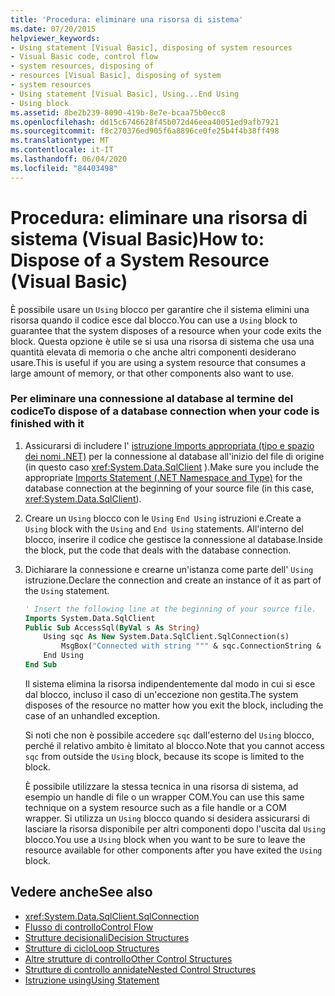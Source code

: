 ```yaml
---
title: 'Procedura: eliminare una risorsa di sistema'
ms.date: 07/20/2015
helpviewer_keywords:
- Using statement [Visual Basic], disposing of system resources
- Visual Basic code, control flow
- system resources, disposing of
- resources [Visual Basic], disposing of system
- system resources
- Using statement [Visual Basic], Using...End Using
- Using block
ms.assetid: 8be2b239-8090-419b-8e7e-bcaa75b0ecc8
ms.openlocfilehash: dd15c6746628f45b072d46eea40051ed9afb7921
ms.sourcegitcommit: f8c270376ed905f6a8896ce0fe25b4f4b38ff498
ms.translationtype: MT
ms.contentlocale: it-IT
ms.lasthandoff: 06/04/2020
ms.locfileid: "84403498"
---
```

# <a name="how-to-dispose-of-a-system-resource-visual-basic"></a><span data-ttu-id="543d6-102">Procedura: eliminare una risorsa di sistema (Visual Basic)</span><span class="sxs-lookup"><span data-stu-id="543d6-102">How to: Dispose of a System Resource (Visual Basic)</span></span>
<span data-ttu-id="543d6-103">È possibile usare un `Using` blocco per garantire che il sistema elimini una risorsa quando il codice esce dal blocco.</span><span class="sxs-lookup"><span data-stu-id="543d6-103">You can use a `Using` block to guarantee that the system disposes of a resource when your code exits the block.</span></span> <span data-ttu-id="543d6-104">Questa opzione è utile se si usa una risorsa di sistema che usa una quantità elevata di memoria o che anche altri componenti desiderano usare.</span><span class="sxs-lookup"><span data-stu-id="543d6-104">This is useful if you are using a system resource that consumes a large amount of memory, or that other components also want to use.</span></span>  
  
### <a name="to-dispose-of-a-database-connection-when-your-code-is-finished-with-it"></a><span data-ttu-id="543d6-105">Per eliminare una connessione al database al termine del codice</span><span class="sxs-lookup"><span data-stu-id="543d6-105">To dispose of a database connection when your code is finished with it</span></span>  
  
1. <span data-ttu-id="543d6-106">Assicurarsi di includere l' [istruzione Imports appropriata (tipo e spazio dei nomi .NET)](../../../language-reference/statements/imports-statement-net-namespace-and-type.md) per la connessione al database all'inizio del file di origine (in questo caso <xref:System.Data.SqlClient> ).</span><span class="sxs-lookup"><span data-stu-id="543d6-106">Make sure you include the appropriate [Imports Statement (.NET Namespace and Type)](../../../language-reference/statements/imports-statement-net-namespace-and-type.md) for the database connection at the beginning of your source file (in this case, <xref:System.Data.SqlClient>).</span></span>  
  
2. <span data-ttu-id="543d6-107">Creare un `Using` blocco con le `Using` `End Using` istruzioni e.</span><span class="sxs-lookup"><span data-stu-id="543d6-107">Create a `Using` block with the `Using` and `End Using` statements.</span></span> <span data-ttu-id="543d6-108">All'interno del blocco, inserire il codice che gestisce la connessione al database.</span><span class="sxs-lookup"><span data-stu-id="543d6-108">Inside the block, put the code that deals with the database connection.</span></span>  
  
3. <span data-ttu-id="543d6-109">Dichiarare la connessione e crearne un'istanza come parte dell' `Using` istruzione.</span><span class="sxs-lookup"><span data-stu-id="543d6-109">Declare the connection and create an instance of it as part of the `Using` statement.</span></span>  
  
    ```vb  
    ' Insert the following line at the beginning of your source file.  
    Imports System.Data.SqlClient  
    Public Sub AccessSql(ByVal s As String)  
        Using sqc As New System.Data.SqlClient.SqlConnection(s)  
            MsgBox("Connected with string """ & sqc.ConnectionString & """")  
        End Using  
    End Sub  
    ```  
  
     <span data-ttu-id="543d6-110">Il sistema elimina la risorsa indipendentemente dal modo in cui si esce dal blocco, incluso il caso di un'eccezione non gestita.</span><span class="sxs-lookup"><span data-stu-id="543d6-110">The system disposes of the resource no matter how you exit the block, including the case of an unhandled exception.</span></span>  
  
     <span data-ttu-id="543d6-111">Si noti che non è possibile accedere `sqc` dall'esterno del `Using` blocco, perché il relativo ambito è limitato al blocco.</span><span class="sxs-lookup"><span data-stu-id="543d6-111">Note that you cannot access `sqc` from outside the `Using` block, because its scope is limited to the block.</span></span>  
  
     <span data-ttu-id="543d6-112">È possibile utilizzare la stessa tecnica in una risorsa di sistema, ad esempio un handle di file o un wrapper COM.</span><span class="sxs-lookup"><span data-stu-id="543d6-112">You can use this same technique on a system resource such as a file handle or a COM wrapper.</span></span> <span data-ttu-id="543d6-113">Si utilizza un `Using` blocco quando si desidera assicurarsi di lasciare la risorsa disponibile per altri componenti dopo l'uscita dal `Using` blocco.</span><span class="sxs-lookup"><span data-stu-id="543d6-113">You use a `Using` block when you want to be sure to leave the resource available for other components after you have exited the `Using` block.</span></span>  
  
## <a name="see-also"></a><span data-ttu-id="543d6-114">Vedere anche</span><span class="sxs-lookup"><span data-stu-id="543d6-114">See also</span></span>

- <xref:System.Data.SqlClient.SqlConnection>
- [<span data-ttu-id="543d6-115">Flusso di controllo</span><span class="sxs-lookup"><span data-stu-id="543d6-115">Control Flow</span></span>](index.md)
- [<span data-ttu-id="543d6-116">Strutture decisionali</span><span class="sxs-lookup"><span data-stu-id="543d6-116">Decision Structures</span></span>](decision-structures.md)
- [<span data-ttu-id="543d6-117">Strutture di ciclo</span><span class="sxs-lookup"><span data-stu-id="543d6-117">Loop Structures</span></span>](loop-structures.md)
- [<span data-ttu-id="543d6-118">Altre strutture di controllo</span><span class="sxs-lookup"><span data-stu-id="543d6-118">Other Control Structures</span></span>](other-control-structures.md)
- [<span data-ttu-id="543d6-119">Strutture di controllo annidate</span><span class="sxs-lookup"><span data-stu-id="543d6-119">Nested Control Structures</span></span>](nested-control-structures.md)
- [<span data-ttu-id="543d6-120">Istruzione using</span><span class="sxs-lookup"><span data-stu-id="543d6-120">Using Statement</span></span>](../../../language-reference/statements/using-statement.md)

